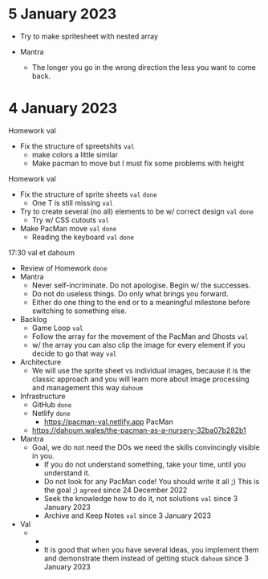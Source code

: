 # 5 January 2023

* Try to make spritesheet with nested array

* Mantra
  * The longer you go in the wrong direction the less you want to come back.

# 4 January 2023

Homework val

* Fix the structure of spreetshits `val`
  * make colors a little similar
  * Make pacman to move but I must fix some problems with height

Homework val

  * Fix the structure of sprite sheets `val` `done`
    * One T is still missing `val`
  * Try to create several (no all) elements to be w/ correct design `val` `done`
    * Try w/ CSS cutouts `val`
  * Make PacMan move `val` `done`
    * Reading the keyboard `val` `done`

17:30 val et dahoum

* Review of Homework `done`
* Mantra
  * Never self-incriminate. Do not apologise. Begin w/ the successes.
  * Do not do useless things. Do only what brings you forward.
  * Either do one thing to the end or to a meaningful milestone before switching to something else.
* Backlog
  * Game Loop `val`
  * Follow the array for the movement of the PacMan and Ghosts `val`
  * w/ the array you can also clip the image for every element if you decide to go that way `val`
* Architecture
  * We will use the sprite sheet vs individual images, because it is the classic approach and you will learn more about image processing and management this way `dahoum`
* Infrastructure
  * GitHub `done`
  * Netlify `done`
    * https://pacman-val.netlify.app
PacMan
  * https://dahoum.wales/the-pacman-as-a-nursery-32ba07b282b1
* Mantra
  * Goal, we do not need the DOs we need the skills convincingly visible in you.
    * If you do not understand something, take your time, until you understand it.
    * Do not look for any PacMan code! You should write it all ;) This is the goal ;) `agreed` since 24 December 2022
    * Seek the knowledge how to do it, not solutions `val` since 3 January 2023
    * Archive and Keep Notes `val` since 3 January 2023
* Val
  * +
    * It is good that when you have several ideas, you implement them and demonstrate them instead of getting stuck `dahoum` since 3 January 2023
